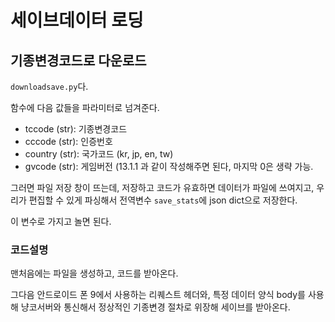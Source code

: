 # 세이브데이터 로딩
## 기종변경코드로 다운로드
`downloadsave.py`다.

함수에 다음 값들을 파라미터로 넘겨준다.

- tccode (str): 기종변경코드
- cccode (str): 인증번호
- country (str): 국가코드 (kr, jp, en, tw)
- gvcode (str): 게임버전 (13.1.1 과 같이 작성해주면 된다, 마지막 0은 생략 가능.

그러면 파일 저장 창이 뜨는데, 저장하고 코드가 유효하면 데이터가 파일에 쓰여지고, 우리가 편집할 수 있게 파싱해서 전역변수 `save_stats`에 json dict으로 저장한다.

이 변수로 가지고 놀면 된다.

### 코드설명
맨처음에는 파일을 생성하고, 코드를 받아온다.

그다음 안드로이드 폰 9에서 사용하는 리퀘스트 헤더와, 특정 데이터 양식 body를 사용해 냥코서버와 통신해서 정상적인 기종변경 절차로 위장해 세이브를 받아온다.

